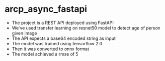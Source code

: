 # arcp_async_fastapi

* The project is a REST API deployed using FastAPI
* We've used transfer learning on resnet50 model to detect age of person given image
* The API expects a base64 encoded string as input 
* The model was trained using tensorflow 2.0
* Then it was converted to onnx format
* The model achieved a rmse of 5
